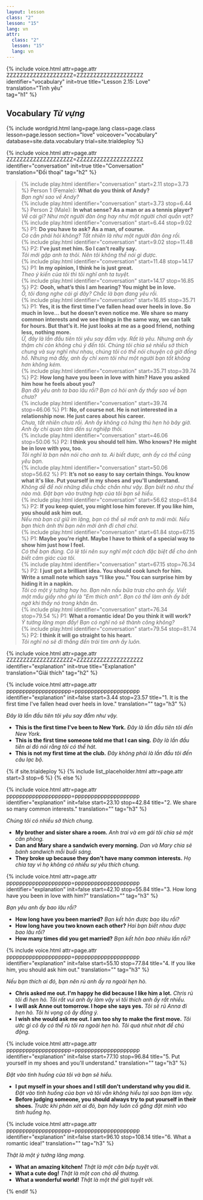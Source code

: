 ```yaml
---
layout: lesson
class: "2"
lesson: "15"
lang: vn
attr:
  class: "2"
  lesson: "15"
  lang: vn
---
```


{%  include voice.html attr=page.attr        ZZZZZZZZZZZZZZZZZZZZ=ZZZZZZZZZZZZZZZZZZZZ
	identifier="vocabulary"  init=true
	title="Lesson 2.15: Love"  
	translation="Tình yêu"      
    tag="h1" %}


## Vocabulary *Từ vựng*


{% include wordgrid.html lang=page.lang
		class=page.class 
		lesson=page.lesson 
		section="love"
		voiceover="vocabulary"
		database=site.data.vocabulary 
		trial=site.trialdeploy %}
	


{%  include voice.html attr=page.attr    ZZZZZZZZZZZZZZZZZZZZ=ZZZZZZZZZZZZZZZZZZZZ
	identifier="conversation"  init=true
	title="Conversation"        
	translation="Đối thoại"
    tag="h2" %}


> {% include play.html identifier="conversation" start=2.11 stop=3.73 %} Person 1 (Female): **What do you think of Andy?**          
*Bạn nghĩ sao về Andy?*          
> {% include play.html identifier="conversation" start=3.73 stop=6.44 %} Person 2 (Male): **In what sense? As a man or as a tennis player?**          
*Về cái gì? Như một người đàn ông hay như một người chơi quần vợt?*      
> {% include play.html identifier="conversation" start=6.44 stop=9.02 %} P1: **Do you have to ask? As a man, of course.**          
*Có cần phải hỏi không? Tất nhiên là như một người đàn ông rồi.*        
> {% include play.html identifier="conversation" start=9.02 stop=11.48 %} P2: **I’ve just met him. So I can’t really say.**          
*Tôi mới gặp anh ta thôi. Nên tôi không thể nói gì được.*        
> {% include play.html identifier="conversation" start=11.48 stop=14.17 %} P1: **In my opinion, I think he is just great.**          
*Theo ý kiến của tôi thì tôi nghĩ anh ta tuyệt.*     
> {% include play.html identifier="conversation" start=14.17 stop=16.85 %} P2: **Oooh, what’s this I am hearing? You might be in love.**          
*Ồ, tôi đang nghe cái gì đây? Chắc là bạn đang yêu rồi.*     
> {% include play.html identifier="conversation" start=16.85 stop=35.71 %} P1: **Yes, it is the first time I’ve fallen head over heels in love. So much in love… but he doesn’t even notice me. We share so many common interests and we see things in the same way, we can talk for hours. But that’s it. He   just looks at me as a good friend, nothing less, nothing more.**   
*Ừ, đây là lần đầu tiên tôi yêu say đắm vậy. Rất là yêu. Nhưng anh ấy thậm chí còn không chú ý đến tôi. Chúng tôi chia sẻ nhiều sở thích chung và suy nghĩ như nhau, chúng tôi có thể nói chuyện cả giờ đồng hồ. Nhưng mà đấy, anh ấy chỉ xem tôi như một người bạn tốt không hơn không kém.*  
> {% include play.html identifier="conversation" start=35.71 stop=39.74 %} P2: **How long have you been in love with him? Have you asked him how he feels about you?**       
*Bạn đã yêu anh ta bao lâu rồi? Bạn có hỏi anh ấy thấy sao về bạn chưa?*  
> {% include play.html identifier="conversation" start=39.74 stop=46.06 %} P1: **No, of course not. He is not interested in a relationship now. He just cares about his career.**       
*Chưa, tất nhiên chưa rồi. Anh ấy không có hứng thú hẹn hò bây giờ. Anh ấy chỉ quan tâm đến sự nghiệp thôi.*  
> {% include play.html identifier="conversation" start=46.06 stop=50.06 %} P2: **I think you should tell him. Who knows? He might be in love with you, too.**       
*Tôi nghĩ là bạn nên nói cho anh ta. Ai biết được, anh ấy có thể cũng yêu bạn.*  
> {% include play.html identifier="conversation" start=50.06 stop=56.62 %} P1: **It’s not so easy to say certain things. You know what it's like. Put yourself in my shoes and you'll understand.**     
*Không dễ để nói những điều chắc chắn như vậy. Bạn biết nó như thế nào mà. Đặt bạn vào trường hợp của tôi bạn sẽ hiểu.*    
> {% include play.html identifier="conversation" start=56.62 stop=61.84 %} P2: **If you keep quiet, you might lose him forever. If you like him, you should ask him out.**       
*Nếu mà bạn cứ giữ im lặng, bạn có thể sẽ mất anh ta mãi mãi. Nếu bạn thích ảnh thì bạn nên mời ảnh đi chơi chứ.*  
> {% include play.html identifier="conversation" start=61.84 stop=67.15 %} P1: **Maybe you’re right. Maybe I have to think of a special way to show him just how I feel.**       
*Có thể bạn đúng. Có lẽ tôi nên suy nghĩ một cách đặc biệt để cho ảnh biết cảm giác của tôi.*  
> {% include play.html identifier="conversation" start=67.15 stop=76.34 %} P2: **I just got a brilliant idea. You should cook lunch for him. Write a small note which says “I like you." You can surprise him by hiding it in a napkin.**       
*Tôi có một ý tưởng hay ho. Bạn nên nấu bữa trưa cho anh ấy. Viết một mẩu giấy nhỏ ghi là "Em thích anh". Bạn có thể làm anh ấy bất ngờ khi thấy nó trong khăn ăn.*  
> {% include play.html identifier="conversation" start=76.34 stop=79.54 %} P1: **What a romantic idea! Do you think it will work?**     
*Ý tưởng lãng mạn đấy! Bạn có nghĩ nó sẽ thành công không?*      
> {% include play.html identifier="conversation" start=79.54 stop=81.74 %} P2: **I think it will go straight to his heart.**     
*Tôi nghĩ nó sẽ đi thẳng đến trái tim anh ấy luôn.*  



{%  include voice.html attr=page.attr    ZZZZZZZZZZZZZZZZZZZZ=ZZZZZZZZZZZZZZZZZZZZ
	identifier="explanation"  init=true
	title="Explanation"        
	translation="Giải thích"
    tag="h2" %}




{%  include voice.html attr=page.attr    pppppppppppppppppppp=pppppppppppppppppppp
	identifier="explanation"  init=false start=3.44 stop=23.57
	title="1. It is the first time I've fallen head over heels in love."
	translation=""
    tag="h3" %}

*Đây là lần đầu tiên tôi yêu say đắm như vậy.*

- **This is the first time I've been to New York.** *Đây là lần đầu tiên tôi đến New York.*
- **This is the first time someone told me that I can sing.** *Đây là lần đầu tiên ai đó nói rằng tôi có thể hát.*
- **This is not my first time at the club.** *Đây không phải là lần đầu tôi đến câu lạc bộ.*




{% if site.trialdeploy %}
  {% include list_placeholder.html  attr=page.attr     start=3 stop=6 %}
  {% else %}



{%  include voice.html attr=page.attr    pppppppppppppppppppp=pppppppppppppppppppp
	identifier="explanation"  init=false start=23.10 stop=42.84
	title="2. We share so many common interests."
	translation=""
    tag="h3" %}

*Chúng tôi có nhiều sở thích chung.* 

- **My brother and sister share a room.** *Anh trai và em gái tôi chia sẻ một căn phòng.*
- **Dan and Mary share a sandwich every morning.** *Dan và Mary chia sẻ bánh sandwich mỗi buổi sáng.*
- **They broke up because they don't have many common interests.** *Họ chia tay vì họ không có nhiều sự yêu thích chung.*


{%  include voice.html attr=page.attr    pppppppppppppppppppp=pppppppppppppppppppp
	identifier="explanation"  init=false start=42.10 stop=55.84
	title="3. How long have you been in love with him?"
	translation=""
    tag="h3" %}

*Bạn yêu anh ấy bao lâu rồi?*

- **How long have you been married?** *Bạn kết hôn được bao lâu rồi?*
- **How long have you two known each other?** *Hai bạn biết nhau được bao lâu rồi?*
- **How many times did you get married?** *Bạn kết hôn bao nhiêu lần rồi?*


{%  include voice.html attr=page.attr    pppppppppppppppppppp=pppppppppppppppppppp
	identifier="explanation"  init=false start=55.10 stop=77.84
	title="4. If you like him, you should ask him out."
	translation=""
    tag="h3" %}

*Nếu bạn thích ai đó, bạn nên rủ anh ấy ra ngoài hẹn hò.*  

- **Chris asked me out. I'm happy he did because I like him a lot.** *Chris rủ tôi đi hẹn hò. Tôi rất vui anh ấy làm vậy vì tôi thích anh ấy rất nhiều.*
- **I will ask Anne out tomorrow. I hope she says yes.** *Tôi sẽ rủ Anna đi hẹn hò. Tôi hi vọng cô ấy đồng ý.*
- **I wish she would ask me out. I am too shy to make the first move.** *Tôi ước gì cô ấy có thể rủ tôi ra ngoài hẹn hò. Tôi quá nhút nhát để chủ động.*


{%  include voice.html attr=page.attr    pppppppppppppppppppp=pppppppppppppppppppp
	identifier="explanation"  init=false start=77.10 stop=96.84
	title="5. Put yourself in my shoes and you'll understand."
	translation=""
    tag="h3" %}

*Đặt vào tình huống của tôi và bạn sẽ hiểu.* 

- **I put myself in your shoes and I still don't understand why you did it.** *Đặt vào tình huống của bạn và tôi vẫn không hiểu tại sao bạn làm vậy.*
- **Before judging someone, you should always try to put yourself in their shoes.** *Trước khi phán xét ai đó, bạn hãy luôn cố gắng đặt mình vào tình huống họ.*


{%  include voice.html attr=page.attr    pppppppppppppppppppp=pppppppppppppppppppp
	identifier="explanation"  init=false start=96.10 stop=108.14 
	title="6. What a romantic idea!"
	translation=""
    tag="h3" %}

*Thật là một ý tưởng lãng mạng.* 

- **What an amazing kitchen!** *Thật là một căn bếp tuyệt vời.*
- **What a cute dog!** *Thật là một con chó dễ thương.*
- **What a wonderful world!** *Thật là một thế giới tuyệt vời.*


 
{% endif %}